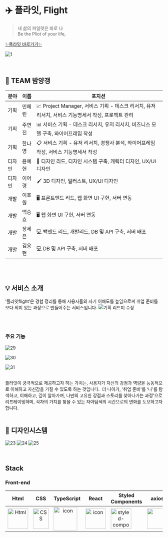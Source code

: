 # ✈️ 플라잇, Flight

> 내 삶의 파일럿은 바로 나<br/>
> Be the Pliot of your life,

[✨플라잇 바로가기✨](https://gangflight.netlify.app/)

![1](https://github.com/hyo-4/Flight/assets/70904075/6524f63e-2ecf-45a6-afa1-5bf08dc9dc9c)

<br />

## 🌰 TEAM 밤양갱

| 분야 | 이름 | 포지션 |
| --- | --- | --- |
| 기획 | 민혜린 | 📈 Project Manager, 서비스 기획 - 데스크 리서치, 유저 리서치, 서비스 기능명세서 작성, 프로젝트 관리 |
| 기획 | 주연진 | 📊 서비스 기획 - 데스크 리서치, 유저 리서치, 비즈니스 모델 구축, 와이어프레임 작성 |
| 기획 | 한나영 | 📋 서비스 기획 - 유저 리서치, 경쟁사 분석, 와이어프레임 작성, 서비스 기능명세서 작성 |
| 디자인 | 윤예현 | 🎨 디자인 리드, 디자인 시스템 구축, 캐릭터 디자인, UX/UI 디자인|
| 디자인 | 이어령 | 🖌️ 3D 디자인, 일러스트, UX/UI 디자인|
| 개발 | 이효원 | 🖥️ 프론트엔드 리드, 웹 화면 UI 구현, 서버 연동 |
| 개발 | 백승효 | 🖥️ 웹 화면 UI 구현, 서버 연동 |
| 개발 | 장세은 | 💻 백엔드 리드, 개발리드, DB 및 API 구축, 서버 배포 |
| 개발 | 김용현 | 💻 DB 및 API 구축, 서버 배포 |
<br>

<br />


## 💡 서비스 소개
‘플라잇flight’은 경험 정리를 통해 사용자들의 자기 이해도를 높임으로써 취업 준비를 보다 의미 있는 과정으로 만들어주는 서비스입니다.
![기획 리드미 수정](https://github.com/hyo-4/Flight/assets/70904075/cfd5fef5-ef5f-41bc-913c-656a9262a2b7)


<br/>
<br/>


### **주요 기능**


![29](https://github.com/hyo-4/Flight/assets/70904075/b4e2f5b7-7796-4e4c-bf64-62efee5dcfd9)

![30](https://github.com/hyo-4/Flight/assets/70904075/8b7190da-2b5f-4b0a-a618-b63d4b0cd897)

![31](https://github.com/hyo-4/Flight/assets/70904075/8d571c7d-ae65-40a6-acdd-37c55c724474)

<br />
플라잇이 궁극적으로 제공하고자 하는 가치는, 사용자가 자신의 강점과 역량을 능동적으로 이해하고 자신감을 가질 수 있도록 하는 것입니다.  더 나아가, ‘취업 준비'를 ‘나'를 탐색하고, 이해하고, 깊이 알아가며, 나만의 고유한 강점과 스토리를 찾아나가는 과정'으로 리프레이밍하며, 각자의 가치를 찾을 수 있는 자아탐색의 시간으로의 변화를 도모하고자 합니다. 
<br />


<br />

## 🎨 디자인시스템
![23](https://github.com/hyo-4/Flight/assets/70904075/38c425b7-4ce1-471f-b874-218ebb4182b6)
![24](https://github.com/hyo-4/Flight/assets/70904075/ec7c2830-9e52-424d-b6ac-19f3a4fa5a2e)
![25](https://github.com/hyo-4/Flight/assets/70904075/6b39d31c-f75e-449e-a4f9-4f5ced4fdb8c)



<br>


##  Stack 

### Front-end
|     Html     |     CSS     |     TypeScript     |     React    |     Styled<br>Components     |     axios     |      esLint     | 
| :----------------------------------------------------------: | :----------------------------------------------------------: | :----------------------------------------------------------: | :----------------------------------------------------------: | :----------------------------------------------------------: | :----------------------------------------------------------: | :----------------------------------------------------------:|
| <img alt="Html" src ="https://upload.wikimedia.org/wikipedia/commons/thumb/6/61/HTML5_logo_and_wordmark.svg/440px-HTML5_logo_and_wordmark.svg.png" width="65" height="65" /> | <div style="display: flex; align-items: flex-start;"><img src="https://user-images.githubusercontent.com/111227745/210204643-4c3d065c-59ec-481d-ac13-cea795730835.png" alt="CSS" width="50" height="65" /></div> | <div style="display: flex; align-items: flex-start;"><img src="https://techstack-generator.vercel.app/ts-icon.svg" alt="icon" width="75" height="75" /></div> | <div style="display: flex; align-items: flex-start;"><img src="https://techstack-generator.vercel.app/react-icon.svg" alt="icon" width="65" height="65" /></div> | <div style="display: flex; align-items: flex-start;"><img src="https://styled-components.com/logo.png" alt="styled-components icon" width="65" height="65" /></div> | <div style="display: flex; align-items: flex-start;"><img src="https://axios-http.com/assets/logo.svg" width="65" height="65"/></div> | <div style="display: flex; align-items: flex-start;"><img src="https://img.shields.io/badge/ESLint-4B32C3?style=for-the-badge&logo=ESLint&logoColor=white" width="100" height="65" /></div> |


